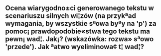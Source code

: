 ## Ocena wiarygodno±ci generowanego tekstu w scenariuszu silnych wi¦zów (na przykªad wymagania, by wszystkie sªowa byªy na 'p') za pomoc¡ prawdopodobie«stwa tego tekstu ma pewn¡ wad¦. Jak¡? (wskazówka: rozwa» sªowo 'przede'). Jak ªatwo wyeliminowa¢ t¦ wad¦?

